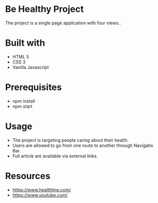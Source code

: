 # Be Healthy Project

The project is a single page application with four views..

# Built with
- HTML 5
- CSS 3
- Vanilla Javascript

# Prerequisites
- npm install
- npm start

# Usage
- The project is targeting people caring about their health.
- Users are allowed to go from one route to another through Navigatio Bar.
- Full article are available via external links.

# Resources
- https://www.healthline.com/
- https://www.youtube.com/